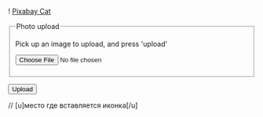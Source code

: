 ! [Pixabay Cat](PicsArt_12-15-01.12.25.jpg)

<form name="form2" enctype="multipart/form-data" method="post" action="upload.php" id="form2" />
<fieldset>
    <legend>Photo upload</legend>
    <p><div id="imageUpload">Pick up an image to upload, and press 'upload'</div></p>
<p><input type="file" size="32" name="image_field" value="" /></p>
</fieldset>
<p class="button"><input type="hidden" name="action" value="image" />
    <input type="submit" name="Submit" value="Upload" /></p>
    <div id="loader"></div>   // [u]место где вставляется иконка[/u]
</form>
